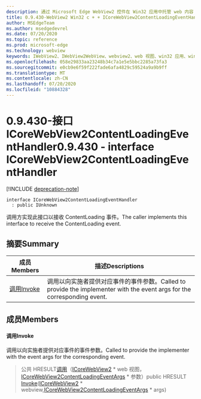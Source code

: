 ```yaml
---
description: 通过 Microsoft Edge WebView2 控件在 Win32 应用中托管 web 内容
title: 0.9.430-WebView2 Win32 c + + ICoreWebView2ContentLoadingEventHandler
author: MSEdgeTeam
ms.author: msedgedevrel
ms.date: 07/20/2020
ms.topic: reference
ms.prod: microsoft-edge
ms.technology: webview
keywords: IWebView2、IWebView2WebView、webview2、web 视图、win32 应用、win32、edge、ICoreWebView2、ICoreWebView2Host、浏览器控件、边缘 html
ms.openlocfilehash: 058e29833aa23248b34c7a1e5e5bbc2285a73fa3
ms.sourcegitcommit: e0cb9e6f59f222fade6afa4829c59524a9a9b9ff
ms.translationtype: MT
ms.contentlocale: zh-CN
ms.lasthandoff: 07/20/2020
ms.locfileid: "10884328"
---
```

# <span data-ttu-id="c9c88-104">0.9.430-接口 ICoreWebView2ContentLoadingEventHandler</span><span class="sxs-lookup"><span data-stu-id="c9c88-104">0.9.430 - interface ICoreWebView2ContentLoadingEventHandler</span></span> 

[!INCLUDE [deprecation-note](../../includes/deprecation-note.md)]

```
interface ICoreWebView2ContentLoadingEventHandler
  : public IUnknown
```

<span data-ttu-id="c9c88-105">调用方实现此接口以接收 ContentLoading 事件。</span><span class="sxs-lookup"><span data-stu-id="c9c88-105">The caller implements this interface to receive the ContentLoading event.</span></span>

## <span data-ttu-id="c9c88-106">摘要</span><span class="sxs-lookup"><span data-stu-id="c9c88-106">Summary</span></span>

 <span data-ttu-id="c9c88-107">成员</span><span class="sxs-lookup"><span data-stu-id="c9c88-107">Members</span></span>                        | <span data-ttu-id="c9c88-108">描述</span><span class="sxs-lookup"><span data-stu-id="c9c88-108">Descriptions</span></span>
--------------------------------|---------------------------------------------
[<span data-ttu-id="c9c88-109">调用</span><span class="sxs-lookup"><span data-stu-id="c9c88-109">Invoke</span></span>](#invoke) | <span data-ttu-id="c9c88-110">调用以向实施者提供对应事件的事件参数。</span><span class="sxs-lookup"><span data-stu-id="c9c88-110">Called to provide the implementer with the event args for the corresponding event.</span></span>

## <span data-ttu-id="c9c88-111">成员</span><span class="sxs-lookup"><span data-stu-id="c9c88-111">Members</span></span>

#### <span data-ttu-id="c9c88-112">调用</span><span class="sxs-lookup"><span data-stu-id="c9c88-112">Invoke</span></span> 

<span data-ttu-id="c9c88-113">调用以向实施者提供对应事件的事件参数。</span><span class="sxs-lookup"><span data-stu-id="c9c88-113">Called to provide the implementer with the event args for the corresponding event.</span></span>

> <span data-ttu-id="c9c88-114">公共 HRESULT[调用](#invoke)（[ICoreWebView2](ICoreWebView2.md) \* web 视图，[ICoreWebView2ContentLoadingEventArgs](ICoreWebView2ContentLoadingEventArgs.md) \* 参数）</span><span class="sxs-lookup"><span data-stu-id="c9c88-114">public HRESULT [Invoke](#invoke)([ICoreWebView2](ICoreWebView2.md) \* webview,[ICoreWebView2ContentLoadingEventArgs](ICoreWebView2ContentLoadingEventArgs.md) \* args)</span></span>

